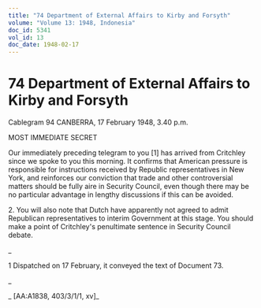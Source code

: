 ```yaml
---
title: "74 Department of External Affairs to Kirby and Forsyth"
volume: "Volume 13: 1948, Indonesia"
doc_id: 5341
vol_id: 13
doc_date: 1948-02-17
---
```


# 74 Department of External Affairs to Kirby and Forsyth

Cablegram 94 CANBERRA, 17 February 1948, 3.40 p.m.

MOST IMMEDIATE SECRET

Our immediately preceding telegram to you [1] has arrived from Critchley since we spoke to you this morning. It confirms that American pressure is responsible for instructions received by Republic representatives in New York, and reinforces our conviction that trade and other controversial matters should be fully aire in Security Council, even though there may be no particular advantage in lengthy discussions if this can be avoided.

2\. You will also note that Dutch have apparently not agreed to admit Republican representatives to interim Government at this stage. You should make a point of Critchley's penultimate sentence in Security Council debate.

_

1 Dispatched on 17 February, it conveyed the text of Document 73.

_

_ [AA:A1838, 403/3/1/1, xv]_
